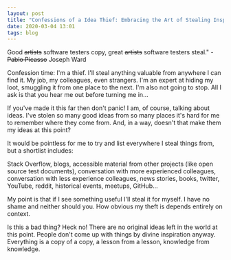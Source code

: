 ```yaml
---
layout: post
title: "Confessions of a Idea Thief: Embracing the Art of Stealing Inspiration"
date: 2020-03-04 13:01
tags: blog
---
```


Good ~~artists~~ software testers copy, great ~~artists~~ software testers steal." - ~~Pablo Picasso~~ Joseph Ward

Confession time: I'm a thief. I'll steal anything valuable from anywhere I can find it. My job, my colleagues, even strangers. I'm an expert at hiding my loot, smuggling it from one place to the next. I'm also not going to stop. All I ask is that you hear me out before turning me in...

If you've made it this far then don't panic! I am, of course, talking about ideas. I've stolen so many good ideas from so many places it's hard for me to remember where they come from. And, in a way, doesn't that make them my ideas at this point?

It would be pointless for me to try and list everywhere I steal things from, but a shortlist includes:

Stack Overflow, blogs, accessible material from other projects (like open source test documents), conversation with more experienced colleagues, conversation with less experience colleagues, news stories, books, twitter, YouTube, reddit, historical events, meetups, GitHub...

My point is that if I see something useful I'll steal it for myself. I have no shame and neither should you. How obvious my theft is depends entirely on context.

Is this a bad thing? Heck no! There are no original ideas left in the world at this point. People don't come up with things by divine inspiration anyway. Everything is a copy of a copy, a lesson from a lesson, knowledge from knowledge. 
